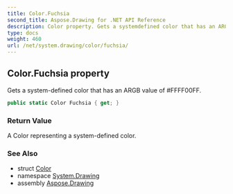 ```yaml
---
title: Color.Fuchsia
second_title: Aspose.Drawing for .NET API Reference
description: Color property. Gets a systemdefined color that has an ARGB value of FFFF00FF
type: docs
weight: 460
url: /net/system.drawing/color/fuchsia/
---
```

## Color.Fuchsia property

Gets a system-defined color that has an ARGB value of #FFFF00FF.

```csharp
public static Color Fuchsia { get; }
```

### Return Value

A Color representing a system-defined color.

### See Also

* struct [Color](../)
* namespace [System.Drawing](../../color/)
* assembly [Aspose.Drawing](../../../)


